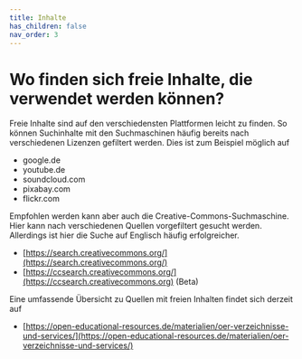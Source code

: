```yaml
---
title: Inhalte
has_children: false
nav_order: 3
---
```


# Wo finden sich freie Inhalte, die verwendet werden können?

Freie Inhalte sind auf den verschiedensten Plattformen leicht zu finden. So können Suchinhalte mit den Suchmaschinen häufig bereits nach verschiedenen Lizenzen gefiltert werden. Dies ist zum Beispiel möglich auf

* google.de
* youtube.de
* soundcloud.com
* pixabay.com
* flickr.com

Empfohlen werden kann aber auch die Creative-Commons-Suchmaschine. Hier kann nach verschiedenen Quellen vorgefiltert gesucht werden. Allerdings ist hier die Suche auf Englisch häufig erfolgreicher.

* [https://search.creativecommons.org/](https://search.creativecommons.org/)
* [https://ccsearch.creativecommons.org/](https://ccsearch.creativecommons.org) \(Beta\)

Eine umfassende Übersicht zu Quellen mit freien Inhalten findet sich derzeit auf

* [https://open-educational-resources.de/materialien/oer-verzeichnisse-und-services/](https://open-educational-resources.de/materialien/oer-verzeichnisse-und-services/)
